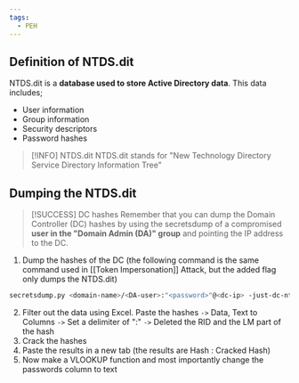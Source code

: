 ```yaml
---
tags:
  - PEH
---
```

## Definition of NTDS.dit
NTDS.dit is a **database used to store Active Directory data**. This data includes;
- User information
- Group information
- Security descriptors
- Password hashes
>[!INFO] NTDS.dit
>NTDS.dit stands for "New Technology Directory Service Directory Information Tree"
## Dumping the NTDS.dit

>[!SUCCESS] DC hashes
>Remember that you can dump the Domain Controller (DC) hashes by using the secretsdump of a compromised **user in the "Domain Admin (DA)" group** and pointing the IP address to the DC.

1. Dump the hashes of the DC (the following command is the same command used in [[Token Impersonation]] Attack, but the added flag only dumps the NTDS.dit)
```bash
secretsdump.py <domain-name>/<DA-user>:"<password>"@<dc-ip> -just-dc-ntlm
```
2. Filter out the data using Excel. Paste the hashes `->` Data, Text to Columns `->` Set a delimiter of ":" `->` Deleted the RID and the LM part of the hash
3. Crack the hashes
4. Paste the results in a new tab (the results are Hash : Cracked Hash)
5. Now make a VLOOKUP function and most importantly change the passwords column to text
